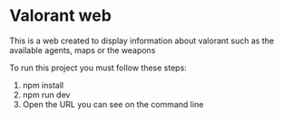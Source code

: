 # Valorant web

This is a web created to display information about valorant such as the available agents, maps or the weapons

To run this project you must follow these steps:

1. npm install
2. npm run dev
3. Open the URL you can see on the command line

